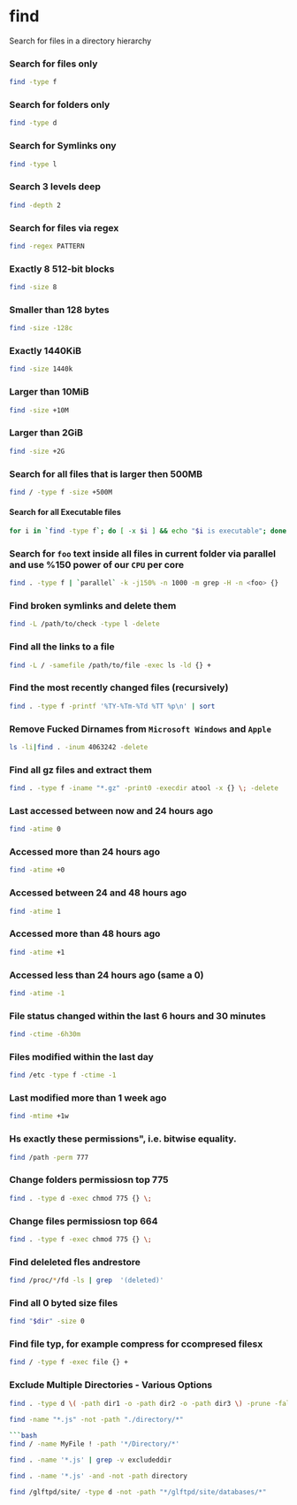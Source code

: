 # find

Search for files in a directory hierarchy

### Search for files only
  
```bash
find -type f   
```
### Search for folders only
  
```bash
find -type d
```
### Search for Symlinks ony                                                                             
  
```bash
find -type l   
```
### Search 3 levels deep                                                                               
  
```bash
find -depth 2         
```
### Search for files via regex                                                                       
  
```bash
find -regex PATTERN     
```
### Exactly 8 512-bit blocks                                                              
  
```bash
find -size 8    
```
### Smaller than 128 bytes                                                                                  
  
```bash
find -size -128c
```
### Exactly 1440KiB                                                                                 
  
```bash
find -size 1440k
```
### Larger than 10MiB                                                                                  
  
```bash
find -size +10M            
```
### Larger than 2GiB 
  
```bash
find -size +2G                
```
### Search for all files that is larger then 500MB
  
```bash
find / -type f -size +500M                                                                        
```

#### Search for all Executable files
```bash
for i in `find -type f`; do [ -x $i ] && echo "$i is executable"; done
```

### Search for `foo` text inside all files in current folder via parallel and use %150 power of our `CPU` per core
  
```bash
find . -type f | `parallel` -k -j150% -n 1000 -m grep -H -n <foo> {}
```

### Find broken symlinks and delete them 
  
```bash
find -L /path/to/check -type l -delete   
```
### Find all the links to a file
  
```bash
find -L / -samefile /path/to/file -exec ls -ld {} +
```
### Find the most recently changed files (recursively)
  
```bash
find . -type f -printf '%TY-%Tm-%Td %TT %p\n' | sort
```

### Remove Fucked Dirnames from `Microsoft Windows` and `Apple`

```bash
ls -li|find . -inum 4063242 -delete
```
### Find all gz files and extract them
  
```bash
find . -type f -iname "*.gz" -print0 -execdir atool -x {} \; -delete
```
### Last accessed between now and 24 hours ago
  
```bash
find -atime 0                                   
```
### Accessed more than 24 hours ago                                                  
  
```bash
find -atime +0 
```
### Accessed between 24 and 48 hours ago                                                                                
  
```bash
find -atime 1         
```
### Accessed more than 48 hours ago                                                                            
  
```bash
find -atime +1 
```
### Accessed less than 24 hours ago (same a 0)                                                                                
  
```bash
find -atime -1       
```
### File status changed within the last 6 hours and 30 minutes                                                                            
  
```bash
find -ctime -6h30m     
```
### Files modified within the last day                                                    
  
```bash
find /etc -type f -ctime -1      
```
### Last modified more than 1 week ago                                                                
  
```bash
find -mtime +1w                                                                              
```
### Hs exactly these permissions", i.e. bitwise equality. 
  
```bash
find /path -perm 777                                                                              
```
### Change folders permissiosn top 775
  
```bash
find . -type d -exec chmod 775 {} \;       
```
### Change files permissiosn top 664                                                       
  
```bash
find . -type f -exec chmod 775 {} \;                                                           
```
### Find deleleted fles andrestore
  
```bash
find /proc/*/fd -ls | grep  '(deleted)' 
```
### Find all 0 byted size files
  
```bash
find "$dir" -size 0       
```
### Find file typ, for example compress for ccompresed filesx
  
```bash
find / -type f -exec file {} +                                                                    
```
### Exclude Multiple Directories - Various Options
  
```bash
find . -type d \( -path dir1 -o -path dir2 -o -path dir3 \) -prune -false -o -name '*.txt'        
```

```bash
find -name "*.js" -not -path "./directory/*"
  
```bash
find / -name MyFile ! -path '*/Directory/*'
```

```bash
find . -name '*.js' | grep -v excludeddir
```
  
```bash
find . -name '*.js' -and -not -path directory
```
  
```bash
find /glftpd/site/ -type d -not -path "*/glftpd/site/databases/*" 
```
